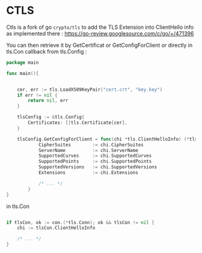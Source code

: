 # CTLS

Ctls is a fork of go `crypto/tls` to add the TLS Extension into ClientHello info as implemented there : https://go-review.googlesource.com/c/go/+/471396

You can then retrieve it by GetCertificat or GetConfigForClient or directly in tls.Con  callback from tls.Config : 

```go
package main 

func main(){


 	cer, err := tls.LoadX509KeyPair("cert.crt", "key.key")
	if err != nil {
		return nil, err
	}   

    tlsConfig := &tls.Config{
		Certificates: []tls.Certificate{cer},
	}

    tlsConfig.GetConfigForClient = func(chi *tls.ClientHelloInfo) (*tls.Config, error) {
		    CipherSuites        := chi.CipherSuites
		    ServerName          := chi.ServerName
		    SupportedCurves     := chi.SupportedCurves
		    SupportedPoints     := chi.SupportedPoints
		    SupportedVersions   := chi.SupportedVersions
		    Extensions          := chi.Extensions

            /* ... */
        }
}
```

in tls.Con

```go

if tlsCon, ok := con.(*tls.Conn); ok && tlsCon != nil {
	chi := tlsCon.ClientHelloInfo

	/* ... */
}

```